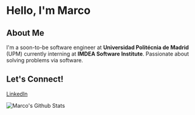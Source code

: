 # Hello, I'm Marco

## About Me

I'm a soon-to-be software engineer at **Universidad Politécnia de Madrid** (UPM) currently interning at **IMDEA Software Institute**. Passionate about solving problems via software.

## Let's Connect!

[LinkedIn](https://www.linkedin.com/in/marco-ciccalè-baztán-4b098b25b/)

![Marco's Github Stats](https://github-readme-stats.vercel.app/api?username=mciccale&bg_color=30,0ff1ce,904e95&title_color=fff&text_color=fff)
